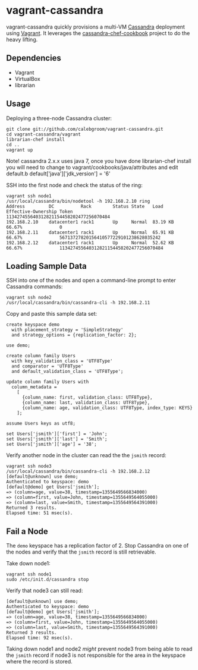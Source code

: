 # vagrant-cassandra

vagrant-cassandra quickly provisions a multi-VM [Cassandra](http://cassandra.apache.org/) deployment using [Vagrant](http://vagrantup.com). It leverages the [cassandra-chef-cookbook](https://github.com/michaelklishin/cassandra-chef-cookbook) project to do the heavy lifting.

## Dependencies

* Vagrant
* VirtualBox
* librarian

## Usage

Deploying a three-node Cassandra cluster:

    git clone git://github.com/calebgroom/vagrant-cassandra.git
    cd vagrant-cassandra/vagrant
    librarian-chef install
    cd ..
    vagrant up

Note!  cassandra 2.x.x uses java 7, once you have done librarian-chef install you will need to change to vagrant/cookbooks/java/attributes and edit default.b
    default['java']['jdk_version'] = '6'
    
SSH into the first node and check the status of the ring:

    vagrant ssh node1
    /usr/local/cassandra/bin/nodetool -h 192.168.2.10 ring
    Address         DC          Rack        Status State   Load            Effective-Ownership Token
    113427455640312821154458202477256070484     
    192.168.2.10    datacenter1 rack1       Up     Normal  83.19 KB        66.67%              0                                           
    192.168.2.11    datacenter1 rack1       Up     Normal  65.91 KB        66.67%              56713727820156410577229101238628035242      
    192.168.2.12    datacenter1 rack1       Up     Normal  52.62 KB        66.67%              113427455640312821154458202477256070484
    
## Loading Sample Data

SSH into one of the nodes and open a command-line prompt to enter Cassandra commands:

    vagrant ssh node2
    /usr/local/cassandra/bin/cassandra-cli -h 192.168.2.11
    
Copy and paste this sample data set:

    create keyspace demo
      with placement_strategy = 'SimpleStrategy'
      and strategy_options = {replication_factor: 2};

    use demo;

    create column family Users                
      with key_validation_class = 'UTF8Type'    
      and comparator = 'UTF8Type'               
      and default_validation_class = 'UTF8Type';

    update column family Users with
      column_metadata =
        [
          {column_name: first, validation_class: UTF8Type},
          {column_name: last, validation_class: UTF8Type},
          {column_name: age, validation_class: UTF8Type, index_type: KEYS}
        ];

    assume Users keys as utf8;

    set Users['jsmith']['first'] = 'John';
    set Users['jsmith']['last'] = 'Smith';
    set Users['jsmith']['age'] = '38';

Verify another node in the cluster can read the the `jsmith` record:

    vagrant ssh node3
    /usr/local/cassandra/bin/cassandra-cli -h 192.168.2.12
    [default@unknown] use demo;
    Authenticated to keyspace: demo
    [default@demo] get Users['jsmith'];
    => (column=age, value=38, timestamp=1355649566834000)
    => (column=first, value=John, timestamp=1355649564055000)
    => (column=last, value=Smith, timestamp=1355649564391000)
    Returned 3 results.
    Elapsed time: 51 msec(s).

## Fail a Node

The `demo` keyspace has a replication factor of 2. Stop Cassandra on one of the nodes and verify that the `jsmith` record is still retrievable.

Take down node1:

    vagrant ssh node1
    sudo /etc/init.d/cassandra stop
    
Verify that node3 can still read:

    [default@unknown] use demo;
    Authenticated to keyspace: demo
    [default@demo] get Users['jsmith'];
    => (column=age, value=38, timestamp=1355649566834000)
    => (column=first, value=John, timestamp=1355649564055000)
    => (column=last, value=Smith, timestamp=1355649564391000)
    Returned 3 results.
    Elapsed time: 92 msec(s).

Taking down node1 and node2 *might* prevent node3 from being able to read the `jsmith` record if node3 is not responsible for the area in the keyspace where the record is stored.